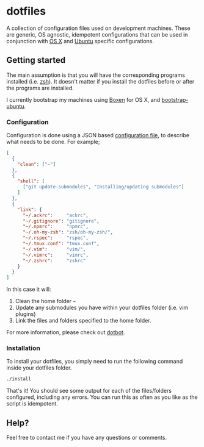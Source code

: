 dotfiles
======

A collection of configuration files used on development machines. These are generic, OS agnostic, idempotent configurations that can be used in conjunction with [OS X](https://github.com/tmcinerney/dotfiles-osx) and [Ubuntu](https://github.com/tmcinerney/dotfiles-ubuntu) specific configurations. 

## Getting started

The main assumption is that you will have the corresponding programs installed (i.e. [zsh](http://zsh.sourceforge.net/)). It doesn't matter if you install the dotfiles before or after the programs are installed.

I currently bootstrap my machines using [Boxen](https://boxen.github.com/) for OS X, and [bootstrap-ubuntu](https://github.com/tmcinerney/bootstrap-ubuntu).

### Configuration

Configuration is done using a JSON based [configuration file](https://github.com/tmcinerney/dotfiles/blob/master/install.conf.json), to describe what needs to be done. For example;

```json
[
  {
    "clean": ["~"]
  },
  {
    "shell": [
      ["git update-submodules", "Installing/updating submodules"]
    ]
  },
  {
    "link": {
      "~/.ackrc":     "ackrc",
      "~/.gitignore": "gitignore",
      "~/.npmrc":     "npmrc",
      "~/.oh-my-zsh": "zsh/oh-my-zsh/",
      "~/.rspec":     "rspec",
      "~/.tmux.conf": "tmux.conf",
      "~/.vim":       "vim/",
      "~/.vimrc":     "vimrc",
      "~/.zshrc":     "zshrc"
    }
  }
]
```

In this case it will:

1. Clean the home folder `~`
0. Update any submodules you have within your dotfiles folder (i.e. vim plugins)
0. Link the files and folders specified to the home folder.

For more information, please check out [dotbot](https://github.com/anishathalye/dotbot).

### Installation

To install your dotfiles, you simply need to run the following command inside your dotfiles folder.

```sh
./install
```

That's it! You should see some output for each of the files/folders configured, including any errors. You can run this as often as you like as the script is idempotent.

## Help?

Feel free to contact me if you have any questions or comments.

